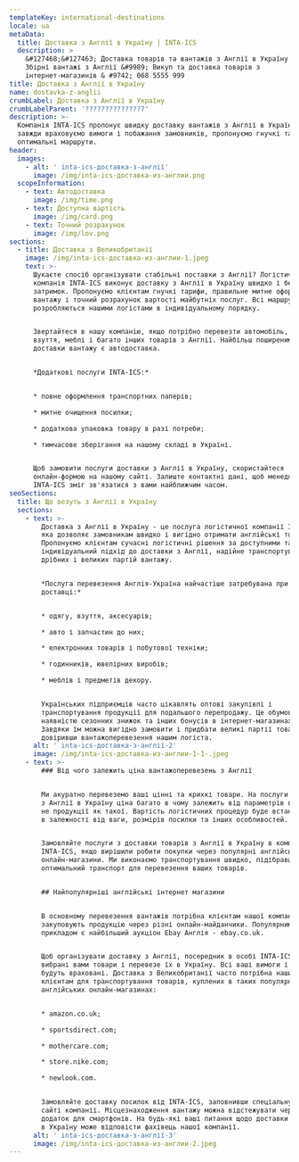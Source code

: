 ```yaml
---
templateKey: international-destinations
locale: ua
metaData:
  title: Доставка з Англії в Україну | INTA-ICS
  description: >
    &#127468;&#127463; Доставка товарів та вантажів з Англії в Україну &#9989;
    Збірні вантажі з Англії &#9989; Викуп та доставка товарів з
    інтернет-магазинів & #9742; 068 5555 999
title: Доставка з Англії в Україну
name: dostavka-z-anglii
crumbLabel: Доставка з Англії в Україну
crumbLabelParent: '??????????????7'
description: >-
  Компанія INTA-ICS пропонує швидку доставку вантажів з Англії в Україну. Ми
  завжди враховуємо вимоги і побажання замовників, пропонуємо гнучкі тарифи і
  оптимальні маршрути.
header:
  images:
    - alt: ' inta-ics-доставка-з-англії'
      image: /img/inta-ics-доставка-из-англии.png
  scopeInformation:
    - text: Автодоставка
      image: /img/time.png
    - text: Доступна вартість
      image: /img/card.png
    - text: Точний розрахунок
      image: /img/lov.png
sections:
  - title: Доставка з Великобританії
    image: /img/inta-ics-доставка-из-англии-1.jpeg
    text: >-
      Шукаєте спосіб організувати стабільні поставки з Англії? Логістична
      компанія INTA-ICS виконує доставку з Англії в Україну швидко і без
      затримок. Пропонуємо клієнтам гнучкі тарифи, правильне митне оформлення
      вантажу і точний розрахунок вартості майбутніх послуг. Всі маршрути
      розробляються нашими логістами в індивідуальному порядку.


      Звертайтеся в нашу компанію, якщо потрібно перевезти автомобіль, одяг,
      взуття, меблі і багато інших товарів з Англії. Найбільш поширеним способом
      доставки вантажу є автодоставка.


      *Додаткові послуги INTA-ICS:*


      * повне оформлення транспортних паперів;

      * митне очищення посилки;

      * додаткова упаковка товару в разі потреби;

      * тимчасове зберігання на нашому складі в Україні.


      Щоб замовити послуги доставки з Англії в Україну, скористайтеся
      онлайн-формою на нашому сайті. Залиште контактні дані, щоб менеджер
      INTA-ICS зміг зв'язатися з вами найближчим часом.
seoSections:
  title: Що везуть з Англії в Україну
  sections:
    - text: >-
        Доставка з Англії в Україну - це послуга логістичної компанії INTA-ICS,
        яка дозволяє замовникам швидко і вигідно отримати англійські товари.
        Пропонуємо клієнтам сучасні логістичні рішення за доступними тарифами,
        індивідуальний підхід до доставки з Англії, надійне транспортування
        дрібних і великих партій вантажу.


        *Послуга перевезення Англія-Україна найчастіше затребувана при
        доставці:*


        * одягу, взуття, аксесуарів;

        * авто і запчастин до них;

        * електронних товарів і побутової техніки;

        * годинників, ювелірних виробів;

        * меблів і предметів декору.


        Українських підприємців часто цікавлять оптові закупівлі і
        транспортування продукції для подальшого перепродажу. Це обумовлено
        наявністю сезонних знижок та інших бонусів в інтернет-магазинах Англії.
        Завдяки їм можна вигідно замовити і придбати великі партії товарів,
        довіривши вантажоперевезення нашим логіста.
      alt: ' inta-ics-доставка-з-англії-2'
      image: /img/inta-ics-доставка-из-англии-1-1-.jpeg
    - text: >-
        ### Від чого залежить ціна вантажоперевезень з Англії


        Ми акуратно перевеземо ваші цінні та крихкі товари. На послуги доставки
        з Англії в Україну ціна багато в чому залежить від параметрів вантажу, а
        не продукції як такої. Вартість логістичних процедур буде встановлена
        ​​в залежності від ваги, розмірів посилки та інших особливостей.


        Замовляйте послуги з доставки товарів з Англії в Україну в компанії
        INTA-ICS, якщо вирішили робити покупки через популярні англійські
        онлайн-магазини. Ми виконаємо транспортування швидко, підібравши
        оптимальний транспорт для перевезення ваших товарів.


        ## Найпопулярніші англійські інтернет магазини


        В основному перевезення вантажів потрібна клієнтам нашої компанії, які
        закуповують продукцію через різні онлайн-майданчики. Популярним
        прикладом є найбільший аукціон Ebay Англія - ​​ebay.co.uk.


        Щоб організувати доставку з Англії, посередник в особі INTA-ICS викупить
        вибрані вами товари і перевезе їх в Україну. Всі ваші вимоги і побажання
        будуть враховані. Доставка з Великобританії часто потрібна нашим
        клієнтам для транспортування товарів, куплених в таких популярних
        англійських онлайн-магазинах:


        * amazon.co.uk;

        * sportsdirect.com;

        * mothercare.com;

        * store.nike.com;

        * newlook.com.


        Замовляйте доставку посилок від INTA-ICS, заповнивши спеціальну форму на
        сайті компанії. Місцезнаходження вантажу можна відстежувати через
        додаток для смартфонів. На будь-які ваші питання щодо доставки з Англії
        в Україну може відповісти фахівець нашої компанії.
      alt: ' inta-ics-доставка-з-англії-3'
      image: /img/inta-ics-доставка-из-англии-2.jpeg
---
```

